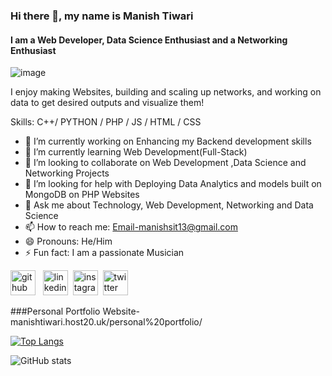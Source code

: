 ### Hi there 👋, my name is Manish Tiwari
#### I am a Web Developer, Data Science Enthusiast and a Networking Enthusiast 
![image](https://user-images.githubusercontent.com/69393822/122900816-9f726300-d36a-11eb-88c1-fd920fe374b6.png)


I enjoy making Websites, building and scaling up networks, and working on data to get desired outputs and visualize them!

Skills: C++/ PYTHON / PHP / JS / HTML / CSS

- 🔭 I’m currently working on Enhancing my Backend development skills 
- 🌱 I’m currently learning Web Development(Full-Stack) 
- 👯 I’m looking to collaborate on Web Development ,Data Science and Networking Projects 
- 🤔 I’m looking for help with Deploying Data Analytics and models built on MongoDB on PHP Websites 
- 💬 Ask me about Technology, Web Development, Networking and Data Science 
- 📫 How to reach me: Email-manishsit13@gmail.com 
- 😄 Pronouns: He/Him 
- ⚡ Fun fact: I am a passionate Musician 


[<img src='https://cdn.jsdelivr.net/npm/simple-icons@3.0.1/icons/github.svg' alt='github' height='40'>](https://github.com/manish-9245) &nbsp; [<img src='https://cdn.jsdelivr.net/npm/simple-icons@3.0.1/icons/linkedin.svg' alt='linkedin' height='40'>](https://www.linkedin.com/in/manishtiwari13/)&nbsp; [<img src='https://cdn.jsdelivr.net/npm/simple-icons@3.0.1/icons/instagram.svg' alt='instagram' height='40'>](https://www.instagram.com/manishonig/)&nbsp; [<img src='https://cdn.jsdelivr.net/npm/simple-icons@3.0.1/icons/twitter.svg' alt='twitter' height='40'>](https://twitter.com/manisht_13)

###Personal Portfolio Website- manishtiwari.host20.uk/personal%20portfolio/

[![Top Langs](https://github-readme-stats.vercel.app/api/top-langs/?username=manish-9245)](https://github.com/anuraghazra/github-readme-stats)

![GitHub stats](https://github-readme-stats.vercel.app/api?username=manish-9245&show_icons=true)  

